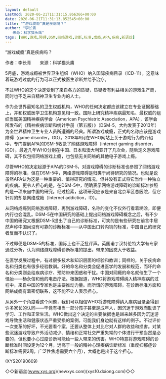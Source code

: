 ```yaml
---
layout: default
Lastmod: 2020-06-21T11:31:15.866366+00:00
date: 2020-06-21T11:31:13.852545+00:00
title: "“游戏成瘾”真是疾病吗？"
author: "李长青
　　来源：科学猫头鹰"
tags: [WHO,游戏,障碍,DSM,网络游戏,诊断,标准,成瘾,APA,疾病,新语丝]
---
```


“游戏成瘾”真是疾病吗？

作者：李长青　　来源：科学猫头鹰

5月底，游戏成瘾被世界卫生组织（WHO）纳入国际疾病目录（ICD-11）。这意味着玩游戏过度的行为可以正式被医生诊断并给予治疗。

不过WHO的这个决定受到了来自各方的质疑，质疑者有利益相关的游戏生产商，同时也不乏来自精神卫生专业内的人士。

作为全世界最知名的卫生权威机构，WHO的任何决定都应该建立在专业证据基础上，并和权威医学卫生机构意见相一致。国际上研究精神疾病最知名、最权威的组织当属美国精神疾病学会（American Psychiatric Association，APA），该学会所发布的《精神疾病诊断和统计手册（第五版）》（DSM-5，大约发表于2013年）为全世界精神卫生专业人员所遵循的经典。所谓游戏成瘾，正式的名称应该是游戏障碍（game disorder，GD）。2018年9月在WHO网站上关于游戏行为的介绍中，专门提到APA的DSM-5收录了网络游戏障碍（internet gaming disorder，IGD）。最近几年WHO分别在中国、日本和澳大利亚开了几次会，随后定义游戏障碍，其不仅包括网络游戏上瘾，也包括无关网络的其他电子游戏上瘾。

尽管WHO的决定起源于APA的DSM-5，对游戏障碍的诊断标准也参照了网络游戏障碍的标准，但在DSM-5中，网络游戏障碍是归类于尚待研究的情况。也就是说虽然APA认为这是一种重要的、值得研究的情况，但并没有正式将它当作一种独立的疾病。更令人担心的是，在DSM-5中，明确表示网络游戏障碍的诊断标准参照的是一项来自中国的研究。经过检索，这项研究应该是来自北京军区总医院，但它针对的却是网络成瘾（Internet addiction，ID）。

从网络成瘾到网络游戏障碍，再到游戏障碍，名称的变化不仅外行看着糊涂，即便内行也会混乱。DSM-5在中国研究的基础上提出网络游戏障碍概念之后，有不少中国的研究又根据DSM-5提出了自己的诊断标准，可笑的是有些研究在前言中居然声称中国尚没有可靠的诊断标准——从中国出口转内销的标准，中国自己的研究者反而不认识了。

不过即便是DSM-5的标准，国际上也不乏批评声。英国诺丁汉特伦特大学有专家通过分析，认为网络游戏障碍诊断标准的提出，带来的困惑大于收益。

在医学发展过程中，有过很多技术和知识层面的经验和教训；同样的，关于疾病命名和归类也有很多经验教训。好的命名和分类会促进医学的发展和规范，而坏的命名和分类则会给疾病诊疗、预防带来困惑和干扰。中国对网瘾的命名就催生了一个怪胎——杨永信和他的电击疗法。根据报道，WHO将游戏障碍纳入精神疾病的过程中，来自中国的专家也是主要推动力量。而所谓的游戏障碍，在诊断标准方面和网络成瘾有着密切联系，这不能不让人表示担心。

从另外一个角度看这个问题，我们可以相信WHO将游戏障碍纳入疾病目录会得到许多家长的认同——毕竟有相当一部分孩子甚至是成年人，因沉迷于游戏而耽误了学习、工作和正常生活。WHO做出这个决定的主要依据也是越来越多因为沉迷游戏导致生活和健康状态严重受损的案例，可能我们身边就有这样的例子。不过评价一次变革的好坏，不光要看个案，还要从整体上对比它对人群的收益和损害。对某些沉迷游戏导致户外活动减少、情绪和正常社交严重失常的个体进行干预当然是必要的，但也要小心过度诊断可能给一些人带来的伤害。WHO特意将游戏障碍的诊断标准时间设定为12个月，远高于一般的精神心理疾病诊断标准（重度抑郁症诊断标准需要2周，广泛性焦虑需要六个月），大概也是出于这个担心。

(XYS20190609)

◇◇新语丝(www.xys.org)(newxys.com)(xys10.dxiong.com)◇◇

